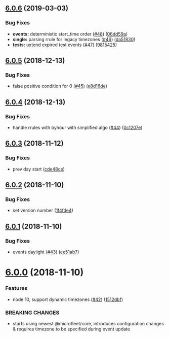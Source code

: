 ## [6.0.6](https://github.com/makeomatic/mservice-calendar/compare/v6.0.5...v6.0.6) (2019-03-03)


### Bug Fixes

* **events:** deterministic start_time order ([#48](https://github.com/makeomatic/mservice-calendar/issues/48)) ([06dd59a](https://github.com/makeomatic/mservice-calendar/commit/06dd59a))
* **single:** parsing rrule for legacy timezones ([#46](https://github.com/makeomatic/mservice-calendar/issues/46)) ([da51830](https://github.com/makeomatic/mservice-calendar/commit/da51830))
* **tests:** uxtend expired test events ([#47](https://github.com/makeomatic/mservice-calendar/issues/47)) ([9815425](https://github.com/makeomatic/mservice-calendar/commit/9815425))

## [6.0.5](https://github.com/makeomatic/mservice-calendar/compare/v6.0.4...v6.0.5) (2018-12-13)


### Bug Fixes

* false positive condition for 0 ([#45](https://github.com/makeomatic/mservice-calendar/issues/45)) ([e8d16de](https://github.com/makeomatic/mservice-calendar/commit/e8d16de))

## [6.0.4](https://github.com/makeomatic/mservice-calendar/compare/v6.0.3...v6.0.4) (2018-12-13)


### Bug Fixes

* handle rrules with byhour with simplified algo ([#44](https://github.com/makeomatic/mservice-calendar/issues/44)) ([0c1207e](https://github.com/makeomatic/mservice-calendar/commit/0c1207e))

## [6.0.3](https://github.com/makeomatic/mservice-calendar/compare/v6.0.2...v6.0.3) (2018-11-12)


### Bug Fixes

* prev day start ([cde48ce](https://github.com/makeomatic/mservice-calendar/commit/cde48ce))

## [6.0.2](https://github.com/makeomatic/mservice-calendar/compare/v6.0.1...v6.0.2) (2018-11-10)


### Bug Fixes

* set version number ([1f4fde4](https://github.com/makeomatic/mservice-calendar/commit/1f4fde4))

## [6.0.1](https://github.com/makeomatic/mservice-calendar/compare/v6.0.0...v6.0.1) (2018-11-10)


### Bug Fixes

* events daylight ([#43](https://github.com/makeomatic/mservice-calendar/issues/43)) ([ee51ab7](https://github.com/makeomatic/mservice-calendar/commit/ee51ab7))

# [6.0.0](https://github.com/makeomatic/mservice-calendar/compare/v5.0.1...v6.0.0) (2018-11-10)


### Features

* node 10, support dynamic timezones ([#42](https://github.com/makeomatic/mservice-calendar/issues/42)) ([1512dbf](https://github.com/makeomatic/mservice-calendar/commit/1512dbf))


### BREAKING CHANGES

* starts using newest @microfleet/core, introduces configuration changes & requires timezone to be specified during event update
